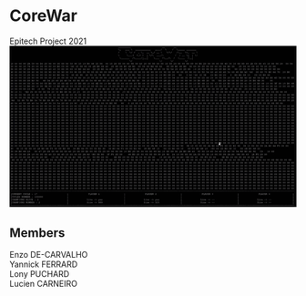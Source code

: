 # CoreWar
Epitech Project 2021
![](corewar.gif)
## Members
Enzo DE-CARVALHO <br />
Yannick FERRARD <br />
Lony PUCHARD <br />
Lucien CARNEIRO
